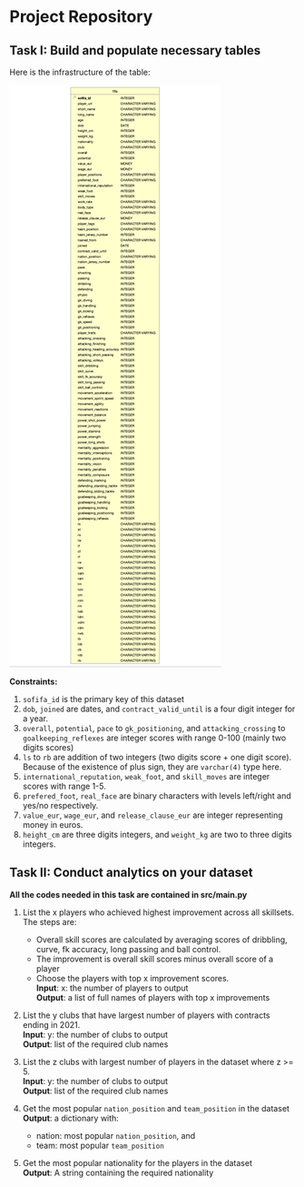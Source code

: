 # Project Repository

## Task I: Build and populate necessary tables

Here is the infrastructure of the table: 

![infrastructure](data/infrastructure.png)

**Constraints:**
1. ```sofifa_id``` is the primary key of this dataset
2. ```dob```, ```joined``` are dates, and ```contract_valid_until``` is a four digit integer for a year. 
3. ```overall```, ```potential```, ```pace``` to ```gk_positioning```, and ```attacking_crossing``` to 
   ```goalkeeping_reflexes``` are integer scores with range 0-100 (mainly two digits scores)
4. ```ls``` to ```rb``` are addition of two integers (two digits score + one digit score). Because of the 
   existence of plus sign, they are ```varchar(4)``` type here.
5. ```international_reputation```, ```weak_foot```, and ```skill_moves``` are integer scores with range 1-5. 
6. ```prefered_foot```, ```real_face``` are binary characters with levels left/right and yes/no respectively. 
7. ```value_eur```, ```wage_eur```, and ```release_clause_eur``` are integer representing money in euros. 
8. ```height_cm``` are three digits integers, and ```weight_kg``` are two to three digits integers. 


## Task II: Conduct analytics on your dataset 

**All the codes needed in this task are contained in src/main.py**

1. List the x players who achieved highest improvement across all skillsets. The steps are:
    - Overall skill scores are calculated by averaging scores of dribbling, curve, fk accuracy, long passing and ball control.
    - The improvement is overall skill scores minus overall score of a player
    - Choose the players with top x improvement scores.\
    **Input**: x: the number of players to output\
    **Output**: a list of full names of players with top x improvements
      
2. List the y clubs that have largest number of players with contracts ending in 2021. \
    **Input**: y: the number of clubs to output\
    **Output**: list of the required club names
   
3. List the z clubs with largest number of players in the dataset where z >= 5.\
    **Input**: y: the number of clubs to output\
    **Output**: list of the required club names
   
4. Get the most popular ```nation_position``` and ```team_position``` in the dataset\
    **Output**: a dictionary with:
   - nation: most popular ```nation_position```, and 
   - team: most popular ```team_position```
    
5. Get the most popular nationality for the players in the dataset\
    **Output**: A string containing the required nationality




